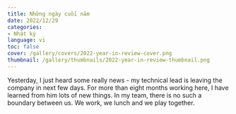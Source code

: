 ```yaml
---
title: Những ngày cuối năm
date: 2022/12/29
categories:
- Nhật ký
language: vi
toc: false
cover: /gallery/covers/2022-year-in-review-cover.png
thumbnail: /gallery/thumbnails/2022-year-in-review-thumbnail.png
---
```

Yesterday, I just heard some really news - my technical lead is leaving the company in next few days.
For more than eight months working here, I have learned from him lots of new things. 
In my team, there is no such a boundary between us. We work, we lunch and we play together.
